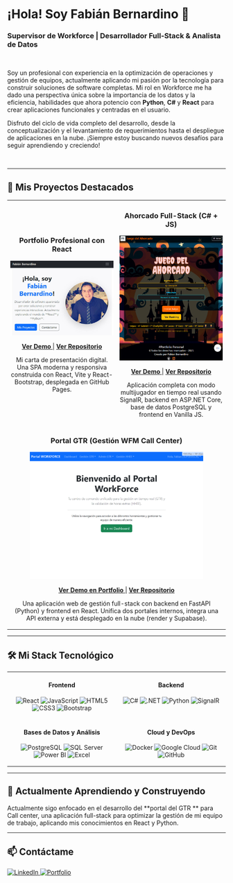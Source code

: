 # ¡Hola! Soy Fabián Bernardino 👋

### Supervisor de Workforce | Desarrollador Full-Stack & Analista de Datos

<br>

Soy un profesional con experiencia en la optimización de operaciones y gestión de equipos, actualmente aplicando mi pasión por la tecnología para construir soluciones de software completas. Mi rol en Workforce me ha dado una perspectiva única sobre la importancia de los datos y la eficiencia, habilidades que ahora potencio con **Python**, **C#** y **React** para crear aplicaciones funcionales y centradas en el usuario.

Disfruto del ciclo de vida completo del desarrollo, desde la conceptualización y el levantamiento de requerimientos hasta el despliegue de aplicaciones en la nube. ¡Siempre estoy buscando nuevos desafíos para seguir aprendiendo y creciendo!

<br>

---

## 🚀 Mis Proyectos Destacados

<table>
  <tr>
    <td width="50%">
      <h3 align="center">Portfolio Profesional con React</h3>
      <div align="center">
        <a href="https://github.com/Charlydk/Portfolio_personal" target="_blank">
          <img src="https://raw.githubusercontent.com/Charlydk/Portfolio_personal/main/public/images/portfolio-web.png" width="400" alt="Portfolio Screenshot">
        </a>
        <p>
          <a href="https://charlydk.github.io/Portfolio_personal/" target="_blank">
            <b>Ver Demo</b>
          </a>
          |
          <a href="https://github.com/Charlydk/Portfolio_personal" target="_blank">
            <b>Ver Repositorio</b>
          </a>
        </p>
        <p>
          Mi carta de presentación digital. Una SPA moderna y responsiva construida con React, Vite y React-Bootstrap, desplegada en GitHub Pages.
        </p>
      </div>
    </td>
    <td width="50%">
      <h3 align="center">Ahorcado Full-Stack (C# + JS)</h3>
      <div align="center">
        <a href="https://github.com/Charlydk/ahorcado-game" target="_blank">
          <img src="https://github.com/Charlydk/ahorcado-game/blob/main/frontend/img/screenshot.png?raw=true" width="400" alt="Ahorcado Screenshot">
        </a>
        <p>
          <a href="https://charlydk.github.io/ahorcado-game/frontend/" target="_blank">
            <b>Ver Demo</b>
          </a>
          |
          <a href="https://github.com/Charlydk/ahorcado-game" target="_blank">
            <b>Ver Repositorio</b>
          </a>
        </p>
        <p>
          Aplicación completa con modo multijugador en tiempo real usando SignalR, backend en ASP.NET Core, base de datos PostgreSQL y frontend en Vanilla JS.
        </p>
      </div>
    </td>
  </tr>
  <tr>
    <td colspan="2">
      <h3 align="center">Portal GTR (Gestión WFM Call Center)</h3>
      <div align="center">
        <a href="https://github.com/Charlydk/Portal_GTR_Publico" target="_blank">
          <img src="https://raw.githubusercontent.com/Charlydk/Portal_GTR_Publico/main/frontend/portal-gtr-frontend/public/captura_inicio_pgtr.png" width="400" alt="Portal GTR Demo">
        </a>
        <p>
          <a href="https://charlydk.github.io/Portfolio_personal/" target="_blank">
            <b>Ver Demo en Portfolio</b>
          </a>
          |
          <a href="https://github.com/Charlydk/Portal_GTR_Publico" target="_blank">
            <b>Ver Repositorio</b>
          </a>
        </p>
        <p>
          Una aplicación web de gestión full-stack con backend en FastAPI (Python) y frontend en React. Unifica dos portales internos, integra una API externa y está desplegado en la nube (render y Supabase).
        </p>
      </div>
    </td>
  </tr>
</table>

---

## 🛠️ Mi Stack Tecnológico

<table>
  <tr>
    <td valign="top" width="50%">
      <h4 align="center">Frontend</h4>
      <p align="center">
        <img src="https://img.shields.io/badge/React-61DAFB?style=for-the-badge&logo=react&logoColor=black" alt="React">
        <img src="https://img.shields.io/badge/JavaScript-F7DF1E?style=for-the-badge&logo=javascript&logoColor=black" alt="JavaScript">
        <img src="https://img.shields.io/badge/HTML5-E34F26?style=for-the-badge&logo=html5&logoColor=white" alt="HTML5">
        <img src="https://img.shields.io/badge/CSS3-1572B6?style=for-the-badge&logo=css3&logoColor=white" alt="CSS3">
        <img src="https://img.shields.io/badge/Bootstrap-7952B3?style=for-the-badge&logo=bootstrap&logoColor=white" alt="Bootstrap">
      </p>
    </td>
    <td valign="top" width="50%">
      <h4 align="center">Backend</h4>
      <p align="center">
        <img src="https://img.shields.io/badge/C%23-239120?style=for-the-badge&logo=c-sharp&logoColor=white" alt="C#">
        <img src="https://img.shields.io/badge/.NET-512BD4?style=for-the-badge&logo=dotnet&logoColor=white" alt=".NET">
        <img src="https://img.shields.io/badge/Python-3776AB?style=for-the-badge&logo=python&logoColor=white" alt="Python">
        <img src="https://img.shields.io/badge/SignalR-000000?style=for-the-badge&logo=dotnet&logoColor=white" alt="SignalR">
      </p>
    </td>
  </tr>
  <tr>
    <td valign="top" width="50%">
      <h4 align="center">Bases de Datos y Análisis</h4>
      <p align="center">
        <img src="https://img.shields.io/badge/PostgreSQL-4169E1?style=for-the-badge&logo=postgresql&logoColor=white" alt="PostgreSQL">
        <img src="https://img.shields.io/badge/Microsoft_SQL_Server-CC2927?style=for-the-badge&logo=microsoft-sql-server&logoColor=white" alt="SQL Server">
        <img src="https://img.shields.io/badge/Power%20BI-F2C811?style=for-the-badge&logo=power-bi&logoColor=black" alt="Power BI">
        <img src="https://img.shields.io/badge/Microsoft_Excel-217346?style=for-the-badge&logo=microsoft-excel&logoColor=white" alt="Excel">
      </p>
    </td>
    <td valign="top" width="50%">
      <h4 align="center">Cloud y DevOps</h4>
      <p align="center">
        <img src="https://img.shields.io/badge/Docker-2496ED?style=for-the-badge&logo=docker&logoColor=white" alt="Docker">
        <img src="https://img.shields.io/badge/Google_Cloud-4285F4?style=for-the-badge&logo=google-cloud&logoColor=white" alt="Google Cloud">
        <img src="https://img.shields.io/badge/Git-F05032?style=for-the-badge&logo=git&logoColor=white" alt="Git">
        <img src="https://img.shields.io/badge/GitHub-181717?style=for-the-badge&logo=github&logoColor=white" alt="GitHub">
      </p>
    </td>
  </tr>
</table>

---

## 🌱 Actualmente Aprendiendo y Construyendo

Actualmente sigo enfocado en el desarrollo del **portal del GTR ** para Call center, una aplicación full-stack para optimizar la gestión de mi equipo de trabajo, aplicando mis conocimientos en React y Python.

---

## 📫 Contáctame

<p align="left">
  <a href="https://www.linkedin.com/in/fabian-bernardino/" target="_blank">
    <img src="https://img.shields.io/badge/LinkedIn-0077B5?style=for-the-badge&logo=linkedin&logoColor=white" alt="LinkedIn">
  </a>
  <a href="https://charlydk.github.io/Portfolio_personal/" target="_blank">
    <img src="https://img.shields.io/badge/Mi_Portfolio-00d4ff?style=for-the-badge&logo=react&logoColor=black" alt="Portfolio">
  </a>
</p>
